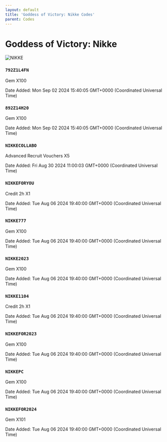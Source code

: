 ```yaml
---
layout: default
title: 'Goddess of Victory: Nikke Codes'
parent: Codes
---
```


# Goddess of Victory: Nikke

![NIKKE](https://cdn.discordapp.com/emojis/1270446040415207535.png)

### `792Z1L4FN`

Gem X100

Date Added: Mon Sep 02 2024 15:40:05 GMT+0000 (Coordinated Universal Time)

### `892Z14H20`

Gem X100

Date Added: Mon Sep 02 2024 15:40:05 GMT+0000 (Coordinated Universal Time)

### `NIKKECOLLABO`

Advanced Recruit Vouchers X5

Date Added: Fri Aug 30 2024 11:00:03 GMT+0000 (Coordinated Universal Time)

### `NIKKEFORYOU`

Credit 2h X1

Date Added: Tue Aug 06 2024 19:40:00 GMT+0000 (Coordinated Universal Time)

### `NIKKE777`

Gem X100

Date Added: Tue Aug 06 2024 19:40:00 GMT+0000 (Coordinated Universal Time)

### `NIKKE2023`

Gem X100

Date Added: Tue Aug 06 2024 19:40:00 GMT+0000 (Coordinated Universal Time)

### `NIKKE1104`

Credit 2h X1

Date Added: Tue Aug 06 2024 19:40:00 GMT+0000 (Coordinated Universal Time)

### `NIKKEFOR2023`

Gem X100

Date Added: Tue Aug 06 2024 19:40:00 GMT+0000 (Coordinated Universal Time)

### `NIKKEPC`

Gem X100

Date Added: Tue Aug 06 2024 19:40:00 GMT+0000 (Coordinated Universal Time)

### `NIKKEFOR2024`

Gem X101

Date Added: Tue Aug 06 2024 19:40:00 GMT+0000 (Coordinated Universal Time)